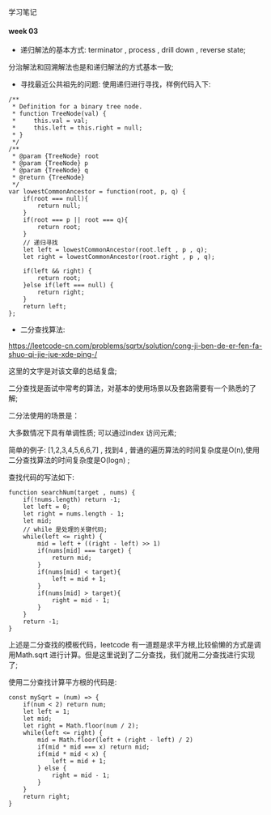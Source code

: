 <!--
 * @Author: your name
 * @Date: 2021-02-01 23:17:41
 * @LastEditTime: 2021-02-13 10:06:50
 * @LastEditors: Please set LastEditors
 * @Description: In User Settings Edit
 * @FilePath: \algorithm024\Week_03\README.md
-->
学习笔记

#### week 03

- 递归解法的基本方式:
terminator , process , drill down , reverse state;

分治解法和回溯解法也是和递归解法的方式基本一致;

- 寻找最近公共祖先的问题:
    使用递归进行寻找，样例代码入下:
```
/**
 * Definition for a binary tree node.
 * function TreeNode(val) {
 *     this.val = val;
 *     this.left = this.right = null;
 * }
 */
/**
 * @param {TreeNode} root
 * @param {TreeNode} p
 * @param {TreeNode} q
 * @return {TreeNode}
 */
var lowestCommonAncestor = function(root, p, q) {
    if(root === null){
        return null;
    }
    if(root === p || root === q){
        return root;
    }
    // 递归寻找
    let left = lowestCommonAncestor(root.left , p , q);
    let right = lowestCommonAncestor(root.right , p , q);

    if(left && right) {
        return root;
    }else if(left === null) {
        return right;
    }
    return left;
};
```


- 二分查找算法:

https://leetcode-cn.com/problems/sqrtx/solution/cong-ji-ben-de-er-fen-fa-shuo-qi-jie-jue-xde-ping-/

这里的文字是对该文章的总结复盘;

二分查找是面试中常考的算法，对基本的使用场景以及套路需要有一个熟悉的了解;

二分法使用的场景是：

大多数情况下具有单调性质;
可以通过index 访问元素;

简单的例子:
[1,2,3,4,5,6,6,7] , 找到4 , 普通的遍历算法的时间复杂度是O(n),使用二分查找算法的时间复杂度是O(logn) ; 

查找代码的写法如下:
```
function searchNum(target , nums) {
    if(!nums.length) return -1;
    let left = 0;
    let right = nums.length - 1;
    let mid;
    // while 是处理的关键代码;
    while(left <= right) {
        mid = left + ((right - left) >> 1)
        if(nums[mid] === target) {
            return mid;
        }
        if(nums[mid] < target){
            left = mid + 1;
        }
        if(nums[mid] > target){
            right = mid - 1;
        }
    }
    return -1;
}
```

上述是二分查找的模板代码，leetcode 有一道题是求平方根,比较偷懒的方式是调用Math.sqrt 进行计算。但是这里说到了二分查找，我们就用二分查找进行实现了;


使用二分查找计算平方根的代码是:

```
const mySqrt = (num) => {
    if(num < 2) return num;
    let left = 1;
    let mid;
    let right = Math.floor(num / 2);
    while(left <= right) {
        mid = Math.floor(left + (right - left) / 2)
        if(mid * mid === x) return mid;
        if(mid * mid < x) {
            left = mid + 1;
        } else {
            right = mid - 1;
        }
    }
    return right;
}
```










